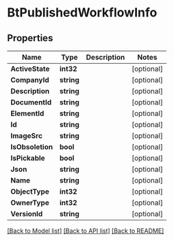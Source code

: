# BtPublishedWorkflowInfo

## Properties

Name | Type | Description | Notes
------------ | ------------- | ------------- | -------------
**ActiveState** | **int32** |  | [optional] 
**CompanyId** | **string** |  | [optional] 
**Description** | **string** |  | [optional] 
**DocumentId** | **string** |  | [optional] 
**ElementId** | **string** |  | [optional] 
**Id** | **string** |  | [optional] 
**ImageSrc** | **string** |  | [optional] 
**IsObsoletion** | **bool** |  | [optional] 
**IsPickable** | **bool** |  | [optional] 
**Json** | **string** |  | [optional] 
**Name** | **string** |  | [optional] 
**ObjectType** | **int32** |  | [optional] 
**OwnerType** | **int32** |  | [optional] 
**VersionId** | **string** |  | [optional] 

[[Back to Model list]](../README.md#documentation-for-models) [[Back to API list]](../README.md#documentation-for-api-endpoints) [[Back to README]](../README.md)


